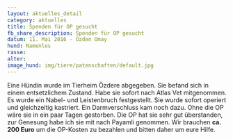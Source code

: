 ```yaml
---
layout: aktuelles_detail
category: aktuelles
title: Spenden für OP gesucht
fb_share_description: Spenden für OP gesucht
datum: 11. Mai 2016 - Özden Omay
hund: Namenlos
rasse:
alter:
image_hund: img/tiere/patenschaften/default.jpg
---
```


Eine Hündin wurde im Tierheim Özdere abgegeben. Sie befand sich in einem entsetzlichem Zustand.
Habe sie sofort nach Atlas Vet mitgenommen. Es wurde ein Nabel- und Leistenbruch festgestellt.
Sie wurde sofort operiert und gleichzeitig kastriert. Ein Darmverschluss kam noch dazu.
Ohne die OP wäre sie in ein paar Tagen gestorben.
Die OP hat sie sehr gut überstanden, zur Genesung habe ich sie mit nach Payamli genommen. Wir brauchen **ca. 200 Euro** um die OP-Kosten zu bezahlen und bitten daher um eure Hilfe.
